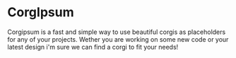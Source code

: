 # CorgIpsum

Corgipsum is a fast and simple way to use beautiful corgis as placeholders for any of your projects. Wether you are working on some new code or your latest design i'm sure we can find a corgi to fit your needs!
